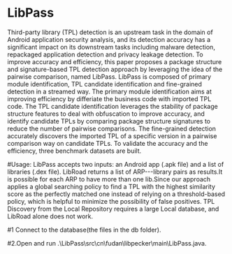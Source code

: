 # LibPass

Third-party library (TPL) detection is an upstream task in the domain of Android application security analysis, and its detection accuracy has a significant impact on its downstream tasks including malware detection, repackaged application detection and privacy leakage detection. To improve accuracy and efficiency, this paper proposes a package structure and signature-based TPL detection approach by leveraging the idea of the pairwise comparison, named LibPass. LibPass is composed of primary module identification, TPL candidate identification and fine-grained detection in a streamed way. The primary module identification aims at improving efficiency by differiate the business code with imported TPL code. The TPL candidate identification leverages the stability of package structure features to deal with obfuscation to improve accuracy, and identify candidate TPLs by comparing package structure signatures to reduce the number of pairwise comparisons. The fine-grained detection accurately discovers the imported TPL of a specific version in a pairwise comparison way on candidate TPLs. To validate the accuracy and the efficiency, three benchmark datasets are built.

#Usage: LibPass accepts two inputs: an Android app (.apk file) and a list of libraries (.dex file). LibRoad returns a list of ARP---library pairs as results.It is possible for each ARP to have more than one lib.Since our approach applies a global searching policy to find a TPL with the highest similarity score as the perfectly matched one instead of relying on a threshold-based policy, which is helpful to minimize the possibility of false positives. TPL Discovery from the Local Repository requires a large Local database, and LibRoad alone does not work.

#1 Connect to the database(the files in the db folder). 

#2.Open and run .\LibPass\src\cn\fudan\libpecker\main\LibPass.java.
